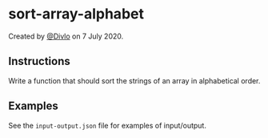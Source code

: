 # sort-array-alphabet

Created by [@Divlo](https://github.com/Divlo) on 7 July 2020.

## Instructions

Write a function that should sort the strings of an array in alphabetical order.

## Examples

See the `input-output.json` file for examples of input/output.
